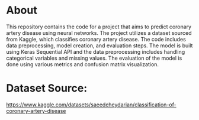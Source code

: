 # About
This repository contains the code for a project that aims to predict coronary artery disease using neural networks. The project utilizes a dataset sourced from Kaggle, which classifies coronary artery disease. The code includes data preprocessing, model creation, and evaluation steps. The model is built using Keras Sequential API and the data preprocessing includes handling categorical variables and missing values. The evaluation of the model is done using various metrics and confusion matrix visualization.

# Dataset Source:
https://www.kaggle.com/datasets/saeedeheydarian/classification-of-coronary-artery-disease
